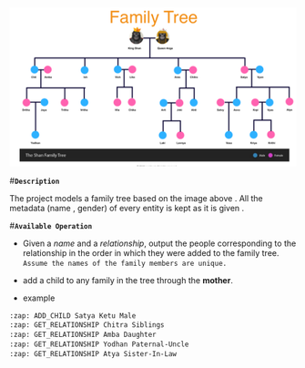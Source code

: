 ![Alt text](resources/tree.png?raw=true "Title")


#**`Description`**

The project models a family tree based on the image above .
All the metadata (name , gender) of every entity is kept as it is given .

#**`Available Operation`**

* Given a _name_ and a _relationship_, output the people corresponding to the relationship in the order in
which they were added to the family tree. `Assume the names of the family members are unique.`

* add a child to any family in the tree through the **mother**.

* example

```diff
:zap: ADD_CHILD Satya Ketu Male
:zap: GET_RELATIONSHIP Chitra Siblings
:zap: GET_RELATIONSHIP Amba Daughter
:zap: GET_RELATIONSHIP Yodhan Paternal-Uncle
:zap: GET_RELATIONSHIP Atya Sister-In-Law
   ``` 